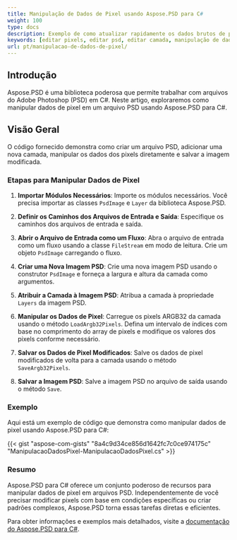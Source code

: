 ```yaml
---
title: Manipulação de Dados de Pixel usando Aspose.PSD para C#
weight: 100
type: docs
description: Exemplo de como atualizar rapidamente os dados brutos de pixel diretamente e de forma rápida usando a API C# do PSD
keywords: [editar pixels, editar psd, editar camada, manipulação de dados brutos, editar dados psd, api psd, C#, csharp, exemplo de código]
url: pt/manipulacao-de-dados-de-pixel/
---
```


## Introdução

Aspose.PSD é uma biblioteca poderosa que permite trabalhar com arquivos do Adobe Photoshop (PSD) em C#. Neste artigo, exploraremos como manipular dados de pixel em um arquivo PSD usando Aspose.PSD para C#.

## Visão Geral

O código fornecido demonstra como criar um arquivo PSD, adicionar uma nova camada, manipular os dados dos pixels diretamente e salvar a imagem modificada.

### Etapas para Manipular Dados de Pixel

1. **Importar Módulos Necessários**:
   Importe os módulos necessários. Você precisa importar as classes `PsdImage` e `Layer` da biblioteca Aspose.PSD.

2. **Definir os Caminhos dos Arquivos de Entrada e Saída**:
   Especifique os caminhos dos arquivos de entrada e saída.

3. **Abrir o Arquivo de Entrada como um Fluxo**:
   Abra o arquivo de entrada como um fluxo usando a classe `FileStream` em modo de leitura. Crie um objeto `PsdImage` carregando o fluxo.

4. **Criar uma Nova Imagem PSD**:
   Crie uma nova imagem PSD usando o construtor `PsdImage` e forneça a largura e altura da camada como argumentos.

5. **Atribuir a Camada à Imagem PSD**:
   Atribua a camada à propriedade `Layers` da imagem PSD.

6. **Manipular os Dados de Pixel**:
   Carregue os pixels ARGB32 da camada usando o método `LoadArgb32Pixels`. Defina um intervalo de índices com base no comprimento do array de pixels e modifique os valores dos pixels conforme necessário.

7. **Salvar os Dados de Pixel Modificados**:
   Salve os dados de pixel modificados de volta para a camada usando o método `SaveArgb32Pixels`.

8. **Salvar a Imagem PSD**:
   Salve a imagem PSD no arquivo de saída usando o método `Save`.

### Exemplo

Aqui está um exemplo de código que demonstra como manipular dados de pixel usando Aspose.PSD para C#:

{{< gist "aspose-com-gists" "8a4c9d34ce856d1642fc7c0ce974175c" "ManipulacaoDadosPixel-ManipulacaoDadosPixel.cs" >}}

### Resumo

Aspose.PSD para C# oferece um conjunto poderoso de recursos para manipular dados de pixel em arquivos PSD. Independentemente de você precisar modificar pixels com base em condições específicas ou criar padrões complexos, Aspose.PSD torna essas tarefas diretas e eficientes.

Para obter informações e exemplos mais detalhados, visite a [documentação do Aspose.PSD para C#](https://docs.aspose.com/psd/net/).
